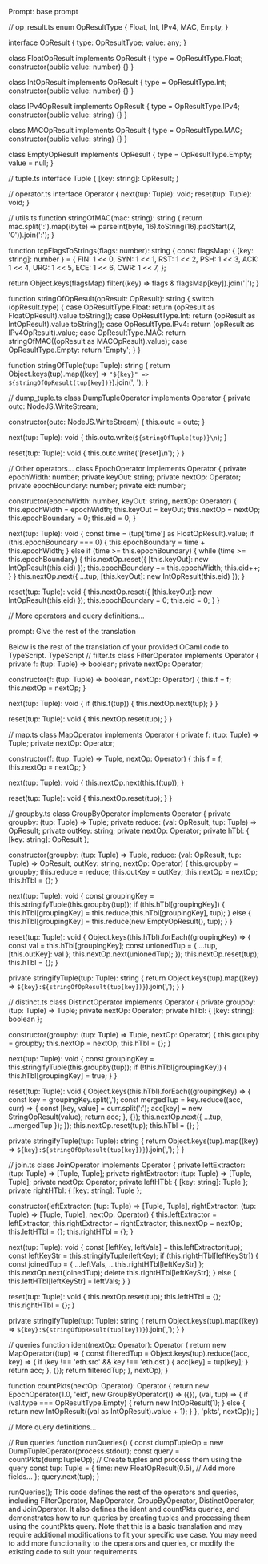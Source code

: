 Prompt: base prompt

// op_result.ts
enum OpResultType {
  Float,
  Int,
  IPv4,
  MAC,
  Empty,
}

interface OpResult {
  type: OpResultType;
  value: any;
}

class FloatOpResult implements OpResult {
  type = OpResultType.Float;
  constructor(public value: number) {}
}

class IntOpResult implements OpResult {
  type = OpResultType.Int;
  constructor(public value: number) {}
}

class IPv4OpResult implements OpResult {
  type = OpResultType.IPv4;
  constructor(public value: string) {}
}

class MACOpResult implements OpResult {
  type = OpResultType.MAC;
  constructor(public value: string) {}
}

class EmptyOpResult implements OpResult {
  type = OpResultType.Empty;
  value = null;
}

// tuple.ts
interface Tuple {
  [key: string]: OpResult;
}

// operator.ts
interface Operator {
  next(tup: Tuple): void;
  reset(tup: Tuple): void;
}

// utils.ts
function stringOfMAC(mac: string): string {
  return mac.split(':').map((byte) => parseInt(byte, 16).toString(16).padStart(2, '0')).join(':');
}

function tcpFlagsToStrings(flags: number): string {
  const flagsMap: { [key: string]: number } = {
    FIN: 1 << 0,
    SYN: 1 << 1,
    RST: 1 << 2,
    PSH: 1 << 3,
    ACK: 1 << 4,
    URG: 1 << 5,
    ECE: 1 << 6,
    CWR: 1 << 7,
  };

  return Object.keys(flagsMap).filter((key) => flags & flagsMap[key]).join('|');
}

function stringOfOpResult(opResult: OpResult): string {
  switch (opResult.type) {
    case OpResultType.Float:
      return (opResult as FloatOpResult).value.toString();
    case OpResultType.Int:
      return (opResult as IntOpResult).value.toString();
    case OpResultType.IPv4:
      return (opResult as IPv4OpResult).value;
    case OpResultType.MAC:
      return stringOfMAC((opResult as MACOpResult).value);
    case OpResultType.Empty:
      return 'Empty';
  }
}

function stringOfTuple(tup: Tuple): string {
  return Object.keys(tup).map((key) => `"${key}" => ${stringOfOpResult(tup[key])}`).join(', ');
}

// dump_tuple.ts
class DumpTupleOperator implements Operator {
  private outc: NodeJS.WriteStream;

  constructor(outc: NodeJS.WriteStream) {
    this.outc = outc;
  }

  next(tup: Tuple): void {
    this.outc.write(`${stringOfTuple(tup)}\n`);
  }

  reset(tup: Tuple): void {
    this.outc.write('[reset]\n');
  }
}

// Other operators...
class EpochOperator implements Operator {
  private epochWidth: number;
  private keyOut: string;
  private nextOp: Operator;
  private epochBoundary: number;
  private eid: number;

  constructor(epochWidth: number, keyOut: string, nextOp: Operator) {
    this.epochWidth = epochWidth;
    this.keyOut = keyOut;
    this.nextOp = nextOp;
    this.epochBoundary = 0;
    this.eid = 0;
  }

  next(tup: Tuple): void {
    const time = (tup['time'] as FloatOpResult).value;
    if (this.epochBoundary === 0) {
      this.epochBoundary = time + this.epochWidth;
    } else if (time >= this.epochBoundary) {
      while (time >= this.epochBoundary) {
        this.nextOp.reset({ [this.keyOut]: new IntOpResult(this.eid) });
        this.epochBoundary += this.epochWidth;
        this.eid++;
      }
    }
    this.nextOp.next({ ...tup, [this.keyOut]: new IntOpResult(this.eid) });
  }

  reset(tup: Tuple): void {
    this.nextOp.reset({ [this.keyOut]: new IntOpResult(this.eid) });
    this.epochBoundary = 0;
    this.eid = 0;
  }
}

// More operators and query definitions...

prompt: Give the rest of the translation

Below is the rest of the translation of your provided OCaml code to TypeScript.
TypeScript
// filter.ts
class FilterOperator implements Operator {
  private f: (tup: Tuple) => boolean;
  private nextOp: Operator;

  constructor(f: (tup: Tuple) => boolean, nextOp: Operator) {
    this.f = f;
    this.nextOp = nextOp;
  }

  next(tup: Tuple): void {
    if (this.f(tup)) {
      this.nextOp.next(tup);
    }
  }

  reset(tup: Tuple): void {
    this.nextOp.reset(tup);
  }
}

// map.ts
class MapOperator implements Operator {
  private f: (tup: Tuple) => Tuple;
  private nextOp: Operator;

  constructor(f: (tup: Tuple) => Tuple, nextOp: Operator) {
    this.f = f;
    this.nextOp = nextOp;
  }

  next(tup: Tuple): void {
    this.nextOp.next(this.f(tup));
  }

  reset(tup: Tuple): void {
    this.nextOp.reset(tup);
  }
}

// groupby.ts
class GroupByOperator implements Operator {
  private groupby: (tup: Tuple) => Tuple;
  private reduce: (val: OpResult, tup: Tuple) => OpResult;
  private outKey: string;
  private nextOp: Operator;
  private hTbl: { [key: string]: OpResult };

  constructor(groupby: (tup: Tuple) => Tuple, reduce: (val: OpResult, tup: Tuple) => OpResult, outKey: string, nextOp: Operator) {
    this.groupby = groupby;
    this.reduce = reduce;
    this.outKey = outKey;
    this.nextOp = nextOp;
    this.hTbl = {};
  }

  next(tup: Tuple): void {
    const groupingKey = this.stringifyTuple(this.groupby(tup));
    if (this.hTbl[groupingKey]) {
      this.hTbl[groupingKey] = this.reduce(this.hTbl[groupingKey], tup);
    } else {
      this.hTbl[groupingKey] = this.reduce(new EmptyOpResult(), tup);
    }
  }

  reset(tup: Tuple): void {
    Object.keys(this.hTbl).forEach((groupingKey) => {
      const val = this.hTbl[groupingKey];
      const unionedTup = { ...tup, [this.outKey]: val };
      this.nextOp.next(unionedTup);
    });
    this.nextOp.reset(tup);
    this.hTbl = {};
  }

  private stringifyTuple(tup: Tuple): string {
    return Object.keys(tup).map((key) => `${key}:${stringOfOpResult(tup[key])}`).join(',');
  }
}

// distinct.ts
class DistinctOperator implements Operator {
  private groupby: (tup: Tuple) => Tuple;
  private nextOp: Operator;
  private hTbl: { [key: string]: boolean };

  constructor(groupby: (tup: Tuple) => Tuple, nextOp: Operator) {
    this.groupby = groupby;
    this.nextOp = nextOp;
    this.hTbl = {};
  }

  next(tup: Tuple): void {
    const groupingKey = this.stringifyTuple(this.groupby(tup));
    if (!this.hTbl[groupingKey]) {
      this.hTbl[groupingKey] = true;
    }
  }

  reset(tup: Tuple): void {
    Object.keys(this.hTbl).forEach((groupingKey) => {
      const key = groupingKey.split(',');
      const mergedTup = key.reduce((acc, curr) => {
        const [key, value] = curr.split(':');
        acc[key] = new StringOpResult(value);
        return acc;
      }, {});
      this.nextOp.next({ ...tup, ...mergedTup });
    });
    this.nextOp.reset(tup);
    this.hTbl = {};
  }

  private stringifyTuple(tup: Tuple): string {
    return Object.keys(tup).map((key) => `${key}:${stringOfOpResult(tup[key])}`).join(',');
  }
}

// join.ts
class JoinOperator implements Operator {
  private leftExtractor: (tup: Tuple) => [Tuple, Tuple];
  private rightExtractor: (tup: Tuple) => [Tuple, Tuple];
  private nextOp: Operator;
  private leftHTbl: { [key: string]: Tuple };
  private rightHTbl: { [key: string]: Tuple };

  constructor(leftExtractor: (tup: Tuple) => [Tuple, Tuple], rightExtractor: (tup: Tuple) => [Tuple, Tuple], nextOp: Operator) {
    this.leftExtractor = leftExtractor;
    this.rightExtractor = rightExtractor;
    this.nextOp = nextOp;
    this.leftHTbl = {};
    this.rightHTbl = {};
  }

  next(tup: Tuple): void {
    const [leftKey, leftVals] = this.leftExtractor(tup);
    const leftKeyStr = this.stringifyTuple(leftKey);
    if (this.rightHTbl[leftKeyStr]) {
      const joinedTup = { ...leftVals, ...this.rightHTbl[leftKeyStr] };
      this.nextOp.next(joinedTup);
      delete this.rightHTbl[leftKeyStr];
    } else {
      this.leftHTbl[leftKeyStr] = leftVals;
    }
  }

  reset(tup: Tuple): void {
    this.nextOp.reset(tup);
    this.leftHTbl = {};
    this.rightHTbl = {};
  }

  private stringifyTuple(tup: Tuple): string {
    return Object.keys(tup).map((key) => `${key}:${stringOfOpResult(tup[key])}`).join(',');
  }
}

// queries
function ident(nextOp: Operator): Operator {
  return new MapOperator((tup) => {
    const filteredTup = Object.keys(tup).reduce((acc, key) => {
      if (key !== 'eth.src' && key !== 'eth.dst') {
        acc[key] = tup[key];
      }
      return acc;
    }, {});
    return filteredTup;
  }, nextOp);
}

function countPkts(nextOp: Operator): Operator {
  return new EpochOperator(1.0, 'eid', new GroupByOperator(() => ({}), (val, tup) => {
    if (val.type === OpResultType.Empty) {
      return new IntOpResult(1);
    } else {
      return new IntOpResult((val as IntOpResult).value + 1);
    }
  }, 'pkts', nextOp));
}

// More query definitions...

// Run queries
function runQueries() {
  const dumpTupleOp = new DumpTupleOperator(process.stdout);
  const query = countPkts(dumpTupleOp);
  // Create tuples and process them using the query
  const tup: Tuple = {
    time: new FloatOpResult(0.5),
    // Add more fields...
  };
  query.next(tup);
}

runQueries();
This code defines the rest of the operators and queries, including FilterOperator, MapOperator, GroupByOperator, DistinctOperator, and JoinOperator. It also defines the ident and countPkts queries, and demonstrates how to run queries by creating tuples and processing them using the countPkts query.
Note that this is a basic translation and may require additional modifications to fit your specific use case. You may need to add more functionality to the operators and queries, or modify the existing code to suit your requirements.

